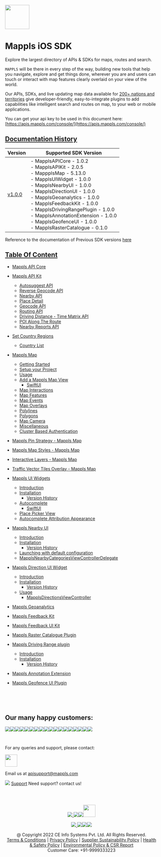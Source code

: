 [<img src="https://about.mappls.com/images/mappls-b-logo.svg" height="80"/> </p>](https://www.mapmyindia.com/api)

# Mappls iOS SDK
Explore the largest directory of APIs & SDKs for maps, routes and search.

`MAPPLS` will be there in every step of the way, building new tools that help you navigate, explore and get things done, wherever you are and users can touch or interact with map features clearly overlaid on your view of the world.

Our APIs, SDKs, and live updating map data available for [200+ nations and territories](https://github.com/MapmyIndia/mapmyindia-rest-api/blob/master/docs/countryISO.md) give developer-friendly, easy-to-integrate plugins to add capabilities like intelligent
search and routes on map, to your web or mobile applications.

You can get your api key to be used in this document here: [https://apis.mappls.com/console/](https://apis.mappls.com/console/)

## [Documentation History](#Documentation-History)

| Version | Supported SDK Version |
| ------- | --------------------- |
| [v1.0.0](./docs/v1.0.0/README.md) | - MapplsAPICore - 1.0.2 <br/> - MapplsAPIKit - 2.0.5 <br/> - MappplsMap - 5.13.0 <br/> - MapplsUIWidget - 1.0.0 <br/> - MapplsNearbyUI - 1.0.0 <br/> - MapplsDirectionUI - 1.0.0 <br/> - MapplsGeoanalytics - 1.0.0 <br/> - MapplsFeedbackKit - 1.0.0 <br/> - MapplsDrivingRangePlugin - 1.0.0 <br/> - MapplsAnnotationExtension - 1.0.0 <br/> - MapplsGeofenceUI - 1.0.0 <br/> - MapplsRasterCatalogue - 0.1.0|

Reference to the documentation of Previous SDK versions [here](https://github.com/mappls-api/mapmyindia-maps-vectorSDK-iOS)

## [Table Of Content](#Table-Of-Content)
- [Mappls API Core](./docs/v1.0.0/MapplsAPICore.md)

- [Mappls API Kit](./docs/v1.0.0/MapplsAPIKit.md)
    * [Autosuggest API](./docs/v1.0.0/MapplsAPIKit.md#Autosuggest-API)
    * [Reverse Geocode API](./docs/v1.0.0/MapplsAPIKit.md#Reverse-Geocoding-API)
    * [Nearby API](./docs/v1.0.0/MapplsAPIKit.md#Nearby-API)
    * [Place Detail](./docs/v1.0.0/MapplsAPIKit.md#Place-Detail)
    * [Geocode API](./docs/v1.0.0/MapplsAPIKit.md#Geocoding-API)
    * [Routing API](./docs/v1.0.0/MapplsAPIKit.md#Routing-API)
    * [Driving Distance - Time Matrix API](./docs/v1.0.0/MapplsAPIKit.md#Driving-Distance-Time-Matrix-API)
    * [POI Along The Route](./docs/v1.0.0/MapplsAPIKit.md#POI-Along-The-Route-API)
    * [Nearby Reports API](./docs/v1.0.0/MapplsAPIKit.md#Nearby-Reports-API)

- [Set Country Regions](./docs/v1.0.0/Regions.md)
    - [Country List](https://github.com/mappls-api/mapmyindia-rest-api/blob/master/docs/countryISO.md)

- [Mappls Map](./docs/v1.0.0/MapplsMap.md#Vector-iOS-Map)
    * [Getting Started](./docs/v1.0.0/MapplsMap.md#Getting-Started)
    * [Setup your Project](./docs/v1.0.0/MapplsMap.md#Setup-your-Project)
    * [Usage](./docs/v1.0.0/MapplsMap.md#Usage)    
    * [Add a Mappls Map View](./docs/v1.0.0/MapplsMap.md#Add-a-Mappls-Map-View)
        * [SwiftUI](./docs/v1.0.0/MapplsMap.md#SwiftUI)
    * [Map Interactions](./docs/v1.0.0/MapplsMap.md#Map-Interactions)
    * [Map Features](./docs/v1.0.0/MapplsMap.md#Map-Features)
    * [Map Events](./docs/v1.0.0/MapplsMap.md#Map-Events)
    * [Map Overlays](./docs/v1.0.0/MapplsMap.md#Map-Overlays)
    * [Polylines](./docs/v1.0.0/MapplsMap.md#Polylines)
    * [Polygons](./docs/v1.0.0/MapplsMap.md#Polygons)
    * [Map Camera](./docs/v1.0.0/MapplsMap.md#Map-Camera)
    * [Miscellaneous](./docs/v1.0.0/MapplsMap.md#Miscellaneous)
    * [Cluster Based Authentication](./docs/v1.0.0/MapplsMap.md#Cluster-Based-Authentication)

- [Mappls Pin Strategy - Mappls Map](./docs/v1.0.0/MapplsPinStrategy.md)

- [Mappls Map Styles - Mappls Map](./docs/v1.0.0/MapplsMapStyle.md)

- [Interactive Layers - Mappls Map](./docs/v1.0.0/InteractiveLayers.md)

- [Traffic Vector Tiles Overlay - Mappls Map](./docs/v1.0.0/MapplsTrafficVectorTileOverlay.md)

- [Mappls UI Widgets](./docs/v1.0.0/MapplsUIWidgets.md)
    - [Introduction](./docs/v1.0.0/MapplsUIWidgets.md#Introduction)
    - [Installation](./docs/v1.0.0/MapplsUIWidgets.md#Installation)
        - [Version History](./docs/v1.0.0/MapplsUIWidgets.md#Version-History)
    - [Autocomplete](./docs/v1.0.0/MapplsUIWidgets.md#Autocomplete)
        - [SwiftUI](./docs/v1.0.0/MapplsUIWidgets.md#SwiftUI-Full-Screen-Control)
    - [Place Picker View](./docs/v1.0.0/MapplsUIWidgets.md#Place-Picker-View)
    - [Autocomplete Attribution Appearance](./docs/v1.0.0/MapplsUIWidgets.md#Autocomplete-Attribution-Appearance)

- [Mappls Nearby UI](./docs/v1.0.0/MapplsNearbyUI.md)
    - [Introduction](./docs/v1.0.0/MapplsNearbyUI.md#Introduction)
    - [Installation](./docs/v1.0.0/MapplsNearbyUI.md#Installation)
        - [Version History](./docs/v1.0.0/MapplsNearbyUI.md#Version-History)
    - [Launching with default configuration](./docs/v1.0.0/MapplsNearbyUI.md#Launching-with-default-configuration)
    - [MapplsNearbyCategoriesViewControllerDelegate](./docs/v1.0.0/MapplsNearbyUI.md#MapplsNearbyCategoriesViewControllerDelegate)

- [Mappls Direction UI Widget](./docs/v1.0.0/MapplsDirectionUI.md)
    - [Introduction](./docs/v1.0.0/MapplsDirectionUI.md#Introduction)
    - [Installation](./docs/v1.0.0/MapplsDirectionUI.md#Installation)
        - [Version History](./docs/v1.0.0/MapplsDirectionUI.md#Version-History)
    - [Usage](./docs/v1.0.0/MapplsDirectionUI.md#Usage)
        - [MapplsDirectionsViewController](./docs/v1.0.0/MapplsDirectionUI.md#MapplsDirectionsViewController)

- [Mappls Geoanalytics](./docs/v1.0.0/MapplsGeoanalytics.md)

- [Mappls Feedback Kit](./docs/v1.0.0/MapplsFeedbackKit.md)

- [Mappls Feedback UI Kit](./docs/v1.0.0/MapplsFeedbackUIKit.md)

- [Mappls Raster Catalogue Plugin](./docs/v1.0.0/RasterCatalouge.md)

- [Mappls Driving Range plugin](./docs/v1.0.0/MapplsDrivingRangePlugin.md)
  - [Introduction](./docs/v1.0.0/MapplsDrivingRangePlugin.md#Introduction)
  - [Installation](./docs/v1.0.0/MapplsDrivingRangePlugin.md#Installation)
      - [Version History](./docs/v1.0.0/MapplsDrivingRangePlugin.md#Version-History)

- [Mappls Annotation Extension](./docs/v1.0.0/MapplsAnnotationExtension.md)

- [Mappls Geofence UI Plugin](./docs/v1.0.0/MapplsGeofenceUI.md)

<br><br><br>

## Our many happy customers:

![](https://www.mapmyindia.com/api/img/logos1/PhonePe.png)![](https://www.mapmyindia.com/api/img/logos1/Arya-Omnitalk.png)![](https://www.mapmyindia.com/api/img/logos1/delhivery.png)![](https://www.mapmyindia.com/api/img/logos1/hdfc.png)![](https://www.mapmyindia.com/api/img/logos1/TVS.png)![](https://www.mapmyindia.com/api/img/logos1/Paytm.png)![](https://www.mapmyindia.com/api/img/logos1/FastTrackz.png)![](https://www.mapmyindia.com/api/img/logos1/ICICI-Pru.png)![](https://www.mapmyindia.com/api/img/logos1/LeanBox.png)![](https://www.mapmyindia.com/api/img/logos1/MFS.png)![](https://www.mapmyindia.com/api/img/logos1/TTSL.png)![](https://www.mapmyindia.com/api/img/logos1/Novire.png)![](https://www.mapmyindia.com/api/img/logos1/OLX.png)![](https://www.mapmyindia.com/api/img/logos1/sun-telematics.png)![](https://www.mapmyindia.com/api/img/logos1/Sensel.png)![](https://www.mapmyindia.com/api/img/logos1/TATA-MOTORS.png)![](https://www.mapmyindia.com/api/img/logos1/Wipro.png)![](https://www.mapmyindia.com/api/img/logos1/Xamarin.png)

<br>

For any queries and support, please contact:

[<img src="https://about.mappls.com/images/mappls-b-logo.svg" height="40"/> </p>](https://about.mappls.com/api/)

Email us at [apisupport@mappls.com](mailto:apisupport@mappls.com)

![](https://www.mapmyindia.com/api/img/icons/support.png)
[Support](https://about.mappls.com/contact/)
Need support? contact us!

<br></br>

[<p align="center"> <img src="https://www.mapmyindia.com/api/img/icons/stack-overflow.png"/> ](https://stackoverflow.com/questions/tagged/mappls-api)[![](https://www.mapmyindia.com/api/img/icons/blog.png)](https://about.mappls.com/blog/)[![](https://www.mapmyindia.com/api/img/icons/gethub.png)](https://github.com/mappls-api)[<img src="https://mmi-api-team.s3.ap-south-1.amazonaws.com/API-Team/npm-logo.one-third%5B1%5D.png" height="40"/> </p>](https://www.npmjs.com/org/mapmyindia) 

[<p align="center"> <img src="https://www.mapmyindia.com/june-newsletter/icon4.png"/> ](https://www.facebook.com/Mapplsofficial)[![](https://www.mapmyindia.com/june-newsletter/icon2.png)](https://twitter.com/mappls)[![](https://www.mapmyindia.com/newsletter/2017/aug/llinkedin.png)](https://www.linkedin.com/company/mappls/)[![](https://www.mapmyindia.com/june-newsletter/icon3.png)](https://www.youtube.com/channel/UCAWvWsh-dZLLeUU7_J9HiOA)

<div align="center">@ Copyright 2022 CE Info Systems Pvt. Ltd. All Rights Reserved.</div>

<div align="center"> <a href="https://about.mappls.com/api/terms-&-conditions">Terms & Conditions</a> | <a href="https://www.mappls.com/about/privacy-policy">Privacy Policy</a> | <a href="https://www.mappls.com/pdf/mappls-sustainability-policy-healt-labour-rules-supplir-sustainability.pdf">Supplier Sustainability Policy</a> | <a href="https://www.mappls.com/pdf/Health-Safety-Management.pdf">Health & Safety Policy</a> | <a href="https://www.mappls.com/pdf/Environment-Sustainability-Policy-CSR-Report.pdf">Environmental Policy & CSR Report</a>

<div align="center">Customer Care: +91-9999333223</div>
